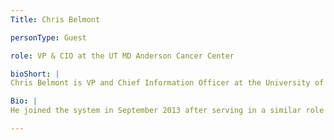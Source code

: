 ```yaml
---
Title: Chris Belmont

personType: Guest

role: VP & CIO at the UT MD Anderson Cancer Center

bioShort: |
Chris Belmont is VP and Chief Information Officer at the University of Texas MD Anderson Cancer Center.

Bio: |
He joined the system in September 2013 after serving in a similar role with Ochsner Health System in New Orleans for seven years. Chris has more than 30 years healthcare IT experience from various positions in IT leadership, sales and consulting with Siemens, Healthlink and IBM. Chris is now leading MD Anderson through a system wide Epic, EMR rollout.

---
```

